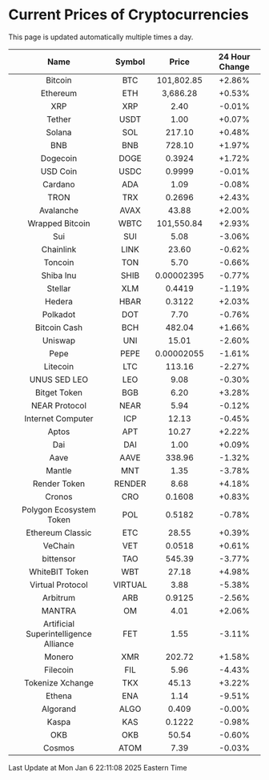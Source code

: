 # Current Prices of Cryptocurrencies
This page is updated automatically multiple times a day.

| Name | Symbol | Price | 24 Hour Change |
| :---: |:---:| :---: | :---: |
| Bitcoin | BTC | 101,802.85 | +2.86% |
| Ethereum | ETH | 3,686.28 | +0.53% |
| XRP | XRP | 2.40 | -0.01% |
| Tether | USDT | 1.00 | +0.07% |
| Solana | SOL | 217.10 | +0.48% |
| BNB | BNB | 728.10 | +1.97% |
| Dogecoin | DOGE | 0.3924 | +1.72% |
| USD Coin | USDC | 0.9999 | -0.01% |
| Cardano | ADA | 1.09 | -0.08% |
| TRON | TRX | 0.2696 | +2.43% |
| Avalanche | AVAX | 43.88 | +2.00% |
| Wrapped Bitcoin | WBTC | 101,550.84 | +2.93% |
| Sui | SUI | 5.08 | -3.06% |
| Chainlink | LINK | 23.60 | -0.62% |
| Toncoin | TON | 5.70 | -0.66% |
| Shiba Inu | SHIB | 0.00002395 | -0.77% |
| Stellar | XLM | 0.4419 | -1.19% |
| Hedera | HBAR | 0.3122 | +2.03% |
| Polkadot | DOT | 7.70 | -0.76% |
| Bitcoin Cash | BCH | 482.04 | +1.66% |
| Uniswap | UNI | 15.01 | -2.60% |
| Pepe | PEPE | 0.00002055 | -1.61% |
| Litecoin | LTC | 113.16 | -2.27% |
| UNUS SED LEO | LEO | 9.08 | -0.30% |
| Bitget Token | BGB | 6.20 | +3.28% |
| NEAR Protocol | NEAR | 5.94 | -0.12% |
| Internet Computer | ICP | 12.13 | -0.45% |
| Aptos | APT | 10.27 | +2.22% |
| Dai | DAI | 1.00 | +0.09% |
| Aave | AAVE | 338.96 | -1.32% |
| Mantle | MNT | 1.35 | -3.78% |
| Render Token | RENDER | 8.68 | +4.18% |
| Cronos | CRO | 0.1608 | +0.83% |
| Polygon Ecosystem Token | POL | 0.5182 | -0.78% |
| Ethereum Classic | ETC | 28.55 | +0.39% |
| VeChain | VET | 0.0518 | +0.61% |
| bittensor | TAO | 545.39 | -3.77% |
| WhiteBIT Token | WBT | 27.18 | +4.98% |
| Virtual Protocol | VIRTUAL | 3.88 | -5.38% |
| Arbitrum | ARB | 0.9125 | -2.56% |
| MANTRA | OM | 4.01 | +2.06% |
| Artificial Superintelligence Alliance | FET | 1.55 | -3.11% |
| Monero | XMR | 202.72 | +1.58% |
| Filecoin | FIL | 5.96 | -4.43% |
| Tokenize Xchange | TKX | 45.13 | +3.22% |
| Ethena | ENA | 1.14 | -9.51% |
| Algorand | ALGO | 0.409 | -0.00% |
| Kaspa | KAS | 0.1222 | -0.98% |
| OKB | OKB | 50.54 | -0.60% |
| Cosmos | ATOM | 7.39 | -0.03% |

Last Update at Mon Jan  6 22:11:08 2025 Eastern Time